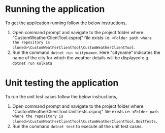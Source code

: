 # Running the application
To get the application running follow the below instructions,
1. Open command prompt and navigate to the project folder where "CustomWeatherClientTool.csproj" file exists i.e. `<Folder path where the repository is cloned>\CustomWeatherClientTool\CustomWeatherClientTool`.
2. Run the command `dotnet run <cityname>`. Here "cityname" indicates the name of the city for which the weather details will be displayed e.g. `dotnet run Kolkata`

# Unit testing the application
To run the unit test cases follow the below instructions,
1. Open command prompt and navigate to the project folder where "CustomWeatherClientTool.UnitTests.csproj" file exists i.e. `<Folder path where the repository is cloned>\CustomWeatherClientTool\CustomWeatherClientTool.UnitTests`.
2. Run the command `dotnet test` to execute all the unit test cases.
